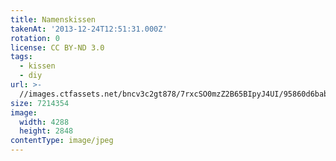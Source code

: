 ```yaml
---
title: Namenskissen
takenAt: '2013-12-24T12:51:31.000Z'
rotation: 0
license: CC BY-ND 3.0
tags:
  - kissen
  - diy
url: >-
  //images.ctfassets.net/bncv3c2gt878/7rxcSO0mzZ2B65BIpyJ4UI/95860d6bab09784fb11ece18d30a1569/namenskissen_11601925853_o
size: 7214354
image:
  width: 4288
  height: 2848
contentType: image/jpeg
---
```


